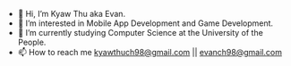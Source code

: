 - 👋 Hi, I’m Kyaw Thu aka Evan.
- 👀 I’m interested in Mobile App Development and Game Development.
- 🌱 I’m currently studying Computer Science at the University of the People.
- 📫 How to reach me kyawthuch98@gmail.com || evanch98@gmail.com

<!---
evanch98/evanch98 is a ✨ special ✨ repository because its `README.md` (this file) appears on your GitHub profile.
You can click the Preview link to take a look at your changes.
--->
